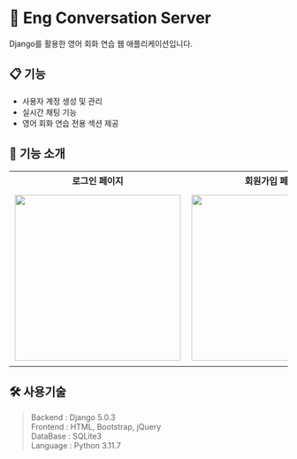 # 📘 **Eng Conversation Server**  
Django를 활용한 영어 회화 연습 웹 애플리케이션입니다.
 
## 📋 **기능**  
- 사용자 계정 생성 및 관리  
- 실시간 채팅 기능  
- 영어 회화 연습 전용 섹션 제공  



## 🌟 기능 소개
<table>
  <tr>
    <th>로그인 페이지</th>
    <th>회원가입 페이지</th>
    <th>메인 페이지</th>
    <th>영어 회화 연습 페이지</th>
  </tr>
  <tr>
    <td style="padding: 10px;">
      <img src="https://github.com/user-attachments/assets/4fcf5549-3420-4847-a4c9-2f0dc3794ec8" style="width:300px; height:300px;">
    </td>
    <td style="padding: 10px;">
      <img src="https://github.com/user-attachments/assets/f0b4753d-fc3e-464c-81a1-05e2f45f02bd" style="width:300px; height:300px;">
    </td>
    <td style="padding: 10px;">
      <img src="https://github.com/user-attachments/assets/75581292-7555-4738-aff8-0a60b42567da" style="width:300px; height:300px;">
    </td>
    <td style="padding: 10px;">
      <img src="https://github.com/user-attachments/assets/a489415a-3534-45bb-abcc-087804c5da10" style="width:300px; height:300px;">
    </td>
  </tr>
</table>



## 🛠️ 사용기술
>Backend : Django 5.0.3</br>
>Frontend : HTML, Bootstrap, jQuery</br>
>DataBase : SQLite3</br>
>Language : Python 3.11.7</br>
